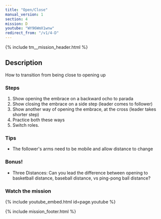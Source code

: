 ```yaml
---
title: "Open/Close"
manual_version: 1
section: 4
mission: D
youtube: "WY96WmX1wnw"
redirect_from: "/v1/4-D"
---
```


{% include tm__mission_header.html %}

## Description

How to transition from being close to opening up

### Steps

1. Show opening the embrace on a backward ocho to parada
2. Show closing the embrace on a side step (leader comes to follower) 
3. Show another way of opening the embrace, at the cross (leader takes shorter step) 
4. Practice both these ways
5. Switch roles. 

### Tips

* The follower's arms need to be mobile and allow distance to change

### Bonus!

* Three Distances: Can you lead the difference between opening to basketball distance, baseball distance, vs ping-pong ball distance?

### Watch the mission

{% include youtube_embed.html id=page.youtube %}

{% include mission_footer.html %}
